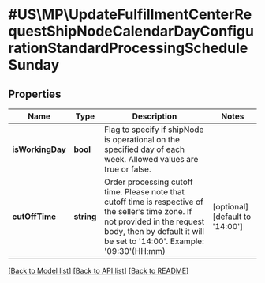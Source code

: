 # #US\MP\UpdateFulfillmentCenterRequestShipNodeCalendarDayConfigurationStandardProcessingScheduleSunday

## Properties

Name | Type | Description | Notes
------------ | ------------- | ------------- | -------------
**isWorkingDay** | **bool** | Flag to specify if shipNode is operational on the specified day of each week. Allowed values are true or false. |
**cutOffTime** | **string** | Order processing cutoff time. Please note that cutoff time is respective of the seller’s time zone. If not provided in the request body, then by default it will be set to '14:00'. Example: '09:30'(HH:mm) | [optional] [default to '14:00']


[[Back to Model list]](../) [[Back to API list]](../../Api/US/MP) [[Back to README]](../../README.md)
